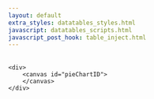 ```yaml
---
layout: default
extra_styles: datatables_styles.html
javascript: datatables_scripts.html
javascript_post_hook: table_inject.html
---
```


<table id="example" class="display"></table>

<div class="charts">
    <div>
        <canvas id="stackedLineChartID">
        </canvas>
    </div>
    
    <div>
        <canvas id="pieChartID">
        </canvas>
    </div>
</div>
